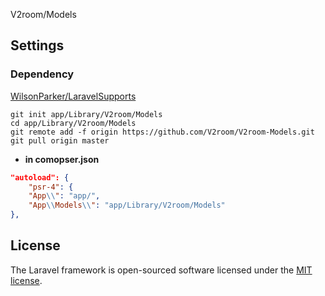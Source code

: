 V2room/Models

## Settings

### Dependency

[WilsonParker/LaravelSupports](https://github.com/WilsonParker/LaravelSupports)

```shell
git init app/Library/V2room/Models
cd app/Library/V2room/Models
git remote add -f origin https://github.com/V2room/V2room-Models.git
git pull origin master
``` 

- **in comopser.json**

```json
"autoload": {
    "psr-4": {
    "App\\": "app/",
    "App\\Models\\": "app/Library/V2room/Models"
},
```

## License

The Laravel framework is open-sourced software licensed under the [MIT license](https://opensource.org/licenses/MIT).
